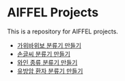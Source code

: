 # AIFFEL Projects

This is a repository for AIFFEL projects.

* [가위바위보 분류기 만들기](e1_rock_scissor_paper_classifier/rock_scissor_paper_classifer.ipynb)
* [손글씨 분류기 만들기](e2_classification_models/digits_classifier.ipynb)
* [와인 종류 분류기 만들기](e2_classification_models/wine_classifier.ipynb)
* [유방암 환자 분류기 만들기](e2_classification_models/breast_cancer_classifier.ipynb)
